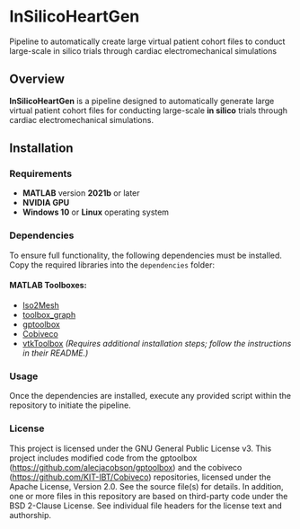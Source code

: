 # InSilicoHeartGen
Pipeline to automatically create large virtual patient cohort files to conduct large-scale in silico trials through cardiac electromechanical simulations


## Overview
**InSilicoHeartGen** is a pipeline designed to automatically generate large virtual patient cohort files for conducting large-scale **in silico** trials through cardiac electromechanical simulations.

## Installation

### Requirements
- **MATLAB** version **2021b** or later
- **NVIDIA GPU**
- **Windows 10** or **Linux** operating system

### Dependencies
To ensure full functionality, the following dependencies must be installed. Copy the required libraries into the `dependencies` folder:

#### MATLAB Toolboxes:
- [Iso2Mesh](https://github.com/fangq/iso2mesh)
- [toolbox_graph](https://github.com/gpeyre/matlab-toolboxes/tree/master/toolbox_graph)
- [gptoolbox](https://github.com/alecjacobson/gptoolbox)
- [Cobiveco](https://github.com/KIT-IBT/Cobiveco)
- [vtkToolbox](https://github.com/KIT-IBT/vtkToolbox) *(Requires additional installation steps; follow the instructions in their README.)*

### Usage
Once the dependencies are installed, execute any provided script within the repository to initiate the pipeline.

### License
This project is licensed under the GNU General Public License v3.
This project includes modified code from the gptoolbox (https://github.com/alecjacobson/gptoolbox) and the cobiveco (https://github.com/KIT-IBT/Cobiveco) repositories, licensed under the Apache License, Version 2.0. See the source file(s) for details. In addition, one or more files in this repository are based on third-party code under the BSD 2-Clause License. See individual file headers for the license text and authorship.